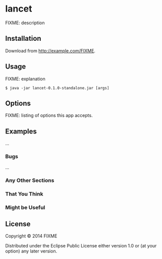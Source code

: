 # lancet

FIXME: description

## Installation

Download from http://example.com/FIXME.

## Usage

FIXME: explanation

    $ java -jar lancet-0.1.0-standalone.jar [args]

## Options

FIXME: listing of options this app accepts.

## Examples

...

### Bugs

...

### Any Other Sections
### That You Think
### Might be Useful

## License

Copyright © 2014 FIXME

Distributed under the Eclipse Public License either version 1.0 or (at
your option) any later version.
